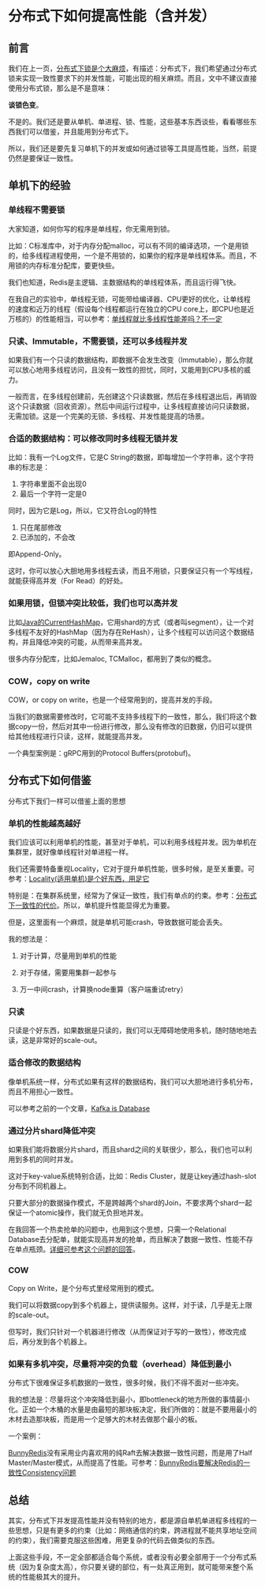 # 分布式下如何提高性能（含并发）

## 前言

我们在上一页，[分布式下锁是个大麻烦](lock-is-bad.md)，有描述：分布式下，我们希望通过分布式锁来实现一致性要求下的并发性能，可能出现的相关麻烦。而且，文中不建议直接使用分布式锁，那么是不是意味：

**谈锁色变**。

不是的。我们还是要从单机、单进程、锁、性能，这些基本东西谈些，看看哪些东西我们可以借鉴，并且能用到分布式下。

所以，我们还是要先复习单机下的并发或如何通过锁等工具提高性能，当然，前提仍然是要保证一致性。

## 单机下的经验

### 单线程不需要锁

大家知道，如何你写的程序是单线程，你无需用到锁。

比如：C标准库中，对于内存分配malloc，可以有不同的编译选项，一个是用锁的，给多线程进程使用，一个是不用锁的，如果你的程序是单线程体系。而且，不用锁的内存标准分配库，要更快些。

我们也知道，Redis是主逻辑、主数据结构的单线程体系，而且运行得飞快。

在我自己的实验中，单线程无锁，可能带给编译器、CPU更好的优化，让单线程的速度和近万的线程（假设每个线程都运行在独立的CPU core上，即CPU也是近万核的）的性能相当，可以参考：[单线程就比多线程性能差吗？不一定](https://zhuanlan.zhihu.com/p/397039359)

### 只读、Immutable，不需要锁，还可以多线程并发

如果我们有一个只读的数据结构，即数据不会发生改变（Immutable），那么你就可以放心地用多线程访问，且没有一致性的担忧，同时，又能用到CPU多核的威力。

一般而言，在多线程创建前，先创建这个只读数据，然后在多线程退出后，再销毁这个只读数据（回收资源）。然后中间运行过程中，让多线程直接访问只读数据，无需加锁。这是一个完美的无锁、多线程、并发性能提高的场景。

### 合适的数据结构：可以修改同时多线程无锁并发

比如：我有一个Log文件，它是C String的数据，即每增加一个字符串，这个字符串的标志是：

1. 字符串里面不会出现0
2. 最后一个字符一定是0

同时，因为它是Log，所以，它又符合Log的特性

1. 只在尾部修改
2. 已添加的，不会改

即Append-Only。

这时，你可以放心大胆地用多线程去读，而且不用锁，只要保证只有一个写线程，就能获得高并发（For Read）的好处。

### 如果用锁，但锁冲突比较低，我们也可以高并发

比如[Java的CurrentHashMap](https://dzone.com/articles/how-concurrenthashmap-works-internally-in-java)，它用shard的方式（或者叫segment），让一个对多线程不友好的HashMap（因为存在ReHash），让多个线程可以访问这个数据结构，并且降低冲突的可能，从而带来高并发。

很多内存分配库，比如Jemaloc, TCMalloc，都用到了类似的概念。

### COW，copy on write

COW，or copy on write，也是一个经常用到的，提高并发的手段。

当我们的数据需要修改时，它可能不支持多线程下的一致性，那么，我们将这个数据copy一份，然后对其中一份进行修改，那么没有修改的旧数据，仍旧可以提供给其他线程进行只读，这样，就能提高并发。

一个典型案例是：gRPC用到的Protocol Buffers(protobuf)。

## 分布式下如何借鉴

分布式下我们一样可以借鉴上面的思想

### 单机的性能越高越好

我们应该可以利用单机的性能，甚至对于单机，可以利用多线程并发。因为单机在集群里，就好像单线程针对单进程一样。

我们还需要特备重视Locality，它对于提升单机性能，很多时候，是至关重要。可参考：[Locality(适用单机)是个好东西，用足它](locality-is-good.md)

特别是：在集群系统里，经常为了保证一致性，我们有单点的约束。参考：[分布式下一致性的代价](cost-of-consistency.md)。所以，单机提升性能显得尤为重要。

但是，这里面有一个麻烦，就是单机可能crash，导致数据可能会丢失。

我的想法是：

1. 对于计算，尽量用到单机的性能

2. 对于存储，需要用集群一起参与

3. 万一中间crash，计算换node重算（客户端重试retry）

### 只读

只读是个好东西，如果数据是只读的，我们可以无障碍地使用多机，随时随地地去读，这是非常好的scale-out。

### 适合修改的数据结构

像单机系统一样，分布式如果有这样的数据结构，我们可以大胆地进行多机分布，而且不用担心一致性。

可以参考之前的一个文章，[Kafka is Database](https://zhuanlan.zhihu.com/p/392645152)

### 通过分片shard降低冲突

如果我们能将数据分片shard，而且shard之间的关联很少，那么，我们也可以利用到多机的同时并发。

这对于key-value系统特别合适，比如：Redis Cluster，就是让key通过hash-slot分布到不同机器上。

只要大部分的数据操作模式，不是跨越两个shard的Join，不要求两个shard一起保证一个atomic操作，我们就无负担地并发。

在我回答一个热卖抢单的问题中，也用到这个思想，只需一个Relational Database去分配单，就能实现高并发的抢单，而且解决了数据一致性、性能不存在单点瓶颈。[详细可参考这个问题的回答](https://www.zhihu.com/question/449608912/answer/1804260160)。

### COW

Copy on Write，是个分布式里经常用到的模式。

我们可以将数据copy到多个机器上，提供读服务。这样，对于读，几乎是无上限的scale-out。

但写时，我们只针对一个机器进行修改（从而保证对于写的一致性），修改完成后，再分发到各个机器上。

### 如果有多机冲突，尽量将冲突的负载（overhead）降低到最小

分布式下很难保证多机数据的一致性，很多时候，我们不得不面对一些冲突。

我的想法是：尽量将这个冲突降低到最小，即bottleneck的地方所做的事情最小化。正如一个木桶的水量是由最短的那块板决定，我们所做的：就是不要用最小的木材去造那块板，而是用一个足够大的木材去做那个最小的板。

一个案例：

[BunnyRedis](https://zhuanlan.zhihu.com/p/392646113)没有采用业内喜欢用的纯Raft去解决数据一致性问题，而是用了Half Master/Master模式，从而提高了性能。可参考：[BunnyRedis要解决Redis的一致性Consistency问题](https://zhuanlan.zhihu.com/p/392637293)

## 总结

其实，分布式下并发提高性能并没有特别的地方，都是源自单机单进程多线程的一些思想，只是有更多的约束（比如：网络通信的约束，跨进程就不能共享地址空间的约束），我们需要克服这些困难，用更复杂的代码去做类似的东西。

上面这些手段，不一定全部都适合每个系统，或者没有必要全部用于一个分布式系统（因为复杂度太高），你只要关键的部位，有一处真正用到，就可能带来整个系统的性能极其大的提升。
